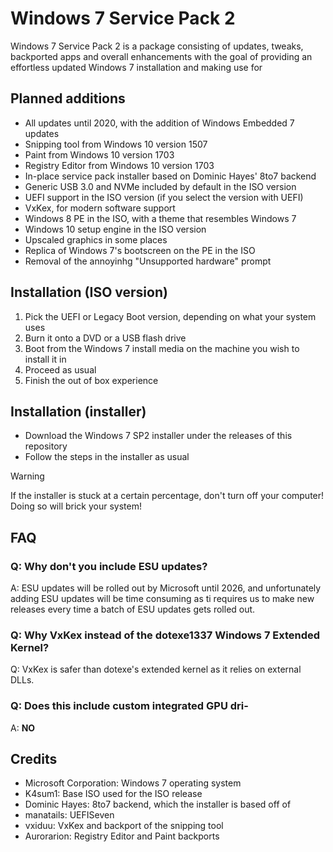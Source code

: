 # Windows 7 Service Pack 2
Windows 7 Service Pack 2 is a package consisting of updates, tweaks, backported apps and overall enhancements with the goal of providing an effortless updated Windows 7 installation and making use for
## Planned additions
- All updates until 2020, with the addition of Windows Embedded 7 updates
- Snipping tool from Windows 10 version 1507
- Paint from Windows 10 version 1703
- Registry Editor from Windows 10 version 1703
- In-place service pack installer based on Dominic Hayes' 8to7 backend
- Generic USB 3.0 and NVMe included by default in the ISO version
- UEFI support in the ISO version (if you select the version with UEFI)
- VxKex, for modern software support
- Windows 8 PE in the ISO, with a theme that resembles Windows 7
- Windows 10 setup engine in the ISO version
- Upscaled graphics in some places
- Replica of Windows 7's bootscreen on the PE in the ISO
- Removal of the annoyinhg "Unsupported hardware" prompt
## Installation (ISO version)
1. Pick the UEFI or Legacy Boot version, depending on what your system uses
2. Burn it onto a DVD or a USB flash drive
3. Boot from the Windows 7 install media on the machine you wish to install it in
4. Proceed as usual
5. Finish the out of box experience
## Installation (installer)
- Download the Windows 7 SP2 installer under the releases of this repository
- Follow the steps in the installer as usual
> [!WARNING]
> If the installer is stuck at a certain percentage, don't turn off your computer! Doing so will brick your system!
## FAQ
### Q: Why don't you include ESU updates?
A: ESU updates will be rolled out by Microsoft until 2026, and unfortunately adding ESU updates will be time consuming as ti requires us to make new releases every time a batch of ESU updates gets rolled out.
### Q: Why VxKex instead of the dotexe1337 Windows 7 Extended Kernel?
Q: VxKex is safer than dotexe's extended kernel as it relies on external DLLs.
### Q: Does this include custom integrated GPU dri-
A: **NO**
## Credits
- Microsoft Corporation: Windows 7 operating system
- K4sum1: Base ISO used for the ISO release
- Dominic Hayes: 8to7 backend, which the installer is based off of
- manatails: UEFISeven
- vxiduu: VxKex and backport of the snipping tool
- Aurorarion: Registry Editor and Paint backports
